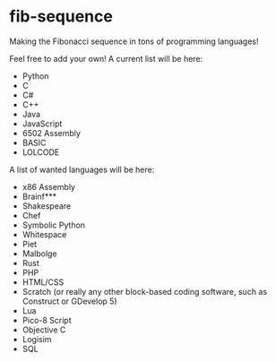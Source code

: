 # fib-sequence
Making the Fibonacci sequence in tons of programming languages!

Feel free to add your own! A current list will be here:

- Python
- C
- C#
- C++
- Java
- JavaScript
- 6502 Assembly
- BASIC
- LOLCODE

A list of wanted languages will be here:
- x86 Assembly
- Brainf***
- Shakespeare
- Chef
- Symbolic Python
- Whitespace
- Piet
- Malbolge
- Rust
- PHP
- HTML/CSS
- Scratch (or really any other block-based coding software, such as Construct or GDevelop 5)
- Lua
- Pico-8 Script
- Objective C
- Logisim
- SQL
